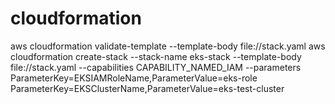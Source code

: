 # cloudformation

aws cloudformation validate-template --template-body file://stack.yaml
aws cloudformation create-stack --stack-name eks-stack --template-body file://stack.yaml --capabilities CAPABILITY_NAMED_IAM --parameters ParameterKey=EKSIAMRoleName,ParameterValue=eks-role ParameterKey=EKSClusterName,ParameterValue=eks-test-cluster